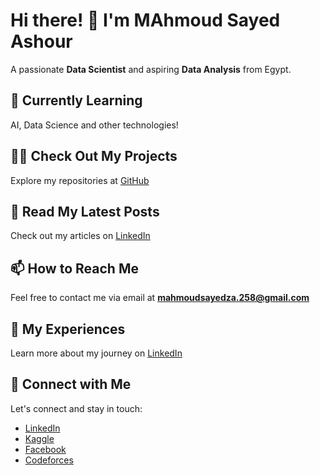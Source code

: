 # Hi there! 👋 I'm MAhmoud Sayed Ashour

A passionate **Data Scientist** and aspiring **Data Analysis** from Egypt.

## 🌱 Currently Learning

AI, Data Science and other technologies!

## 👨‍💻 Check Out My Projects

Explore my repositories at [GitHub]((https://github.com/mahmoudsayedashour))

## 📝 Read My Latest Posts

Check out my articles on [LinkedIn]((https://www.linkedin.com/in/mahmoud-sayed-b416b0275))

## 📫 How to Reach Me

Feel free to contact me via email at **mahmoudsayedza.258@gmail.com**

## 📄 My Experiences

Learn more about my journey on [LinkedIn]((https://www.linkedin.com/in/mahmoud-sayed-b416b0275))

## 🚀 Connect with Me

Let's connect and stay in touch:
- [LinkedIn]((https://www.linkedin.com/in/mahmoud-sayed-b416b0275))
- [Kaggle]((https://www.kaggle.com/mahmoudsayedza258))
- [Facebook]((https://www.facebook.com/profile.php?id=100083068540105&mibextid=rS40aB7S9Ucbxw6v))
- [Codeforces]((https://codeforces.com/profile/Mahmoudsayed258))
